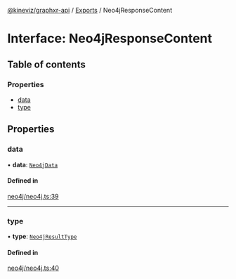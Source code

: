 [@kineviz/graphxr-api](../README.md) / [Exports](../modules.md) / Neo4jResponseContent

# Interface: Neo4jResponseContent

## Table of contents

### Properties

- [data](Neo4jResponseContent.md#data)
- [type](Neo4jResponseContent.md#type)

## Properties

### data

• **data**: [`Neo4jData`](../modules.md#neo4jdata)

#### Defined in

[neo4j/neo4j.ts:39](https://bitbucket.org/kineviz/graphxr-api/src/019f384/src/neo4j/neo4j.ts#lines-39)

___

### type

• **type**: [`Neo4jResultType`](../enums/Neo4jResultType.md)

#### Defined in

[neo4j/neo4j.ts:40](https://bitbucket.org/kineviz/graphxr-api/src/019f384/src/neo4j/neo4j.ts#lines-40)
